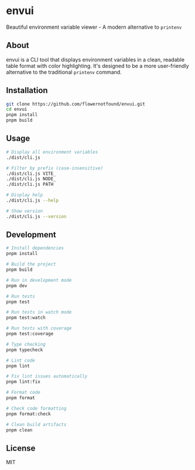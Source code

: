 # envui

Beautiful environment variable viewer - A modern alternative to `printenv`

## About

envui is a CLI tool that displays environment variables in a clean, readable table format with color highlighting. It's designed to be a more user-friendly alternative to the traditional `printenv` command.

## Installation

```bash
git clone https://github.com/flowernotfound/envui.git
cd envui
pnpm install
pnpm build
```

## Usage

```bash
# Display all environment variables
./dist/cli.js

# Filter by prefix (case-insensitive)
./dist/cli.js VITE_
./dist/cli.js NODE_
./dist/cli.js PATH

# Display help
./dist/cli.js --help

# Show version
./dist/cli.js --version
```

## Development

```bash
# Install dependencies
pnpm install

# Build the project
pnpm build

# Run in development mode
pnpm dev

# Run tests
pnpm test

# Run tests in watch mode
pnpm test:watch

# Run tests with coverage
pnpm test:coverage

# Type checking
pnpm typecheck

# Lint code
pnpm lint

# Fix lint issues automatically
pnpm lint:fix

# Format code
pnpm format

# Check code formatting
pnpm format:check

# Clean build artifacts
pnpm clean
```

## License

MIT
